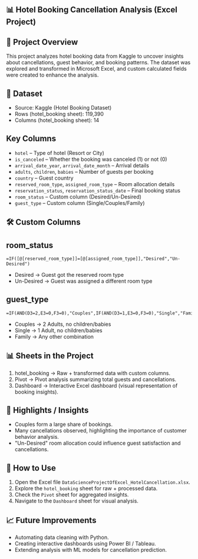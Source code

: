 ## 📊 Hotel Booking Cancellation Analysis (Excel Project)

## 📌 Project Overview
This project analyzes hotel booking data from Kaggle to uncover insights about cancellations, guest behavior, and booking patterns.
The dataset was explored and transformed in Microsoft Excel, and custom calculated fields were created to enhance the analysis.

## 📂 Dataset
- Source: Kaggle (Hotel Booking Dataset)
- Rows (hotel_booking sheet): 119,390
- Columns (hotel_booking sheet): 14

## Key Columns
- `hotel` – Type of hotel (Resort or City)
- `is_canceled` – Whether the booking was canceled (1) or not (0)
- `arrival_date_year`, `arrival_date_month` – Arrival details
- `adults`, `children`, `babies` – Number of guests per booking
- `country` – Guest country
- `reserved_room_type`, `assigned_room_type` – Room allocation details
- `reservation_status`, `reservation_status_date` – Final booking status
- `room_status` – Custom column (Desired/Un-Desired)
- `guest_type` – Custom column (Single/Couples/Family)

## 🛠️ Custom Columns

## room_status
```excel
=IF([@[reserved_room_type]]=[@[assigned_room_type]],"Desired","Un-Desired")
```
- Desired → Guest got the reserved room type
- Un-Desired → Guest was assigned a different room type

## guest_type
```excel
=IF(AND(D3=2,E3=0,F3=0),"Couples",IF(AND(D3=1,E3=0,F3=0),"Single","Family"))
```
- Couples → 2 Adults, no children/babies
- Single → 1 Adult, no children/babies
- Family → Any other combination

## 📊 Sheets in the Project
1. hotel_booking → Raw + transformed data with custom columns.
2. Pivot → Pivot analysis summarizing total guests and cancellations.
3. Dashboard → Interactive Excel dashboard (visual representation of booking insights).

## 🔎 Highlights / Insights
- Couples form a large share of bookings.
- Many cancellations observed, highlighting the importance of customer behavior analysis.
- "Un-Desired" room allocation could influence guest satisfaction and cancellations.

## 🚀 How to Use
1. Open the Excel file `DataScienceProjectOfExcel_HotelCancellation.xlsx`.
2. Explore the `hotel_booking` sheet for raw + processed data.
3. Check the `Pivot` sheet for aggregated insights.
4. Navigate to the `Dashboard` sheet for visual analysis.

## 📈 Future Improvements
- Automating data cleaning with Python.
- Creating interactive dashboards using Power BI / Tableau.
- Extending analysis with ML models for cancellation prediction.
